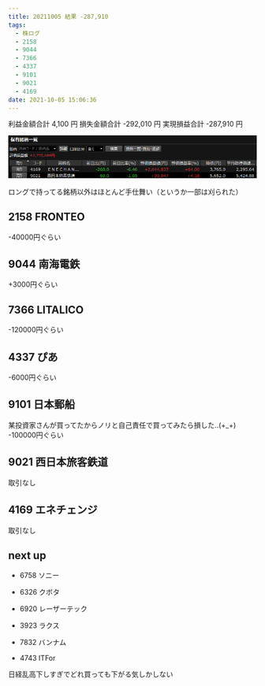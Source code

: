 ```yaml
---
title: 20211005 結果 -287,910
tags:
  - 株ログ
  - 2158
  - 9044
  - 7366
  - 4337
  - 9101
  - 9021
  - 4169
date: 2021-10-05 15:06:36
---
```


利益金額合計 4,100 円
損失金額合計 -292,010 円
実現損益合計 -287,910 円

![i](/kab/img/20211005000.png)

ロングで持ってる銘柄以外はほとんど手仕舞い（というか一部は刈られた）

## 2158 FRONTEO

-40000円ぐらい

## 9044 南海電鉄

+3000円ぐらい

## 7366 LITALICO

-120000円ぐらい

## 4337 ぴあ

-6000円ぐらい

## 9101 日本郵船

某投資家さんが買ってたからノリと自己責任で買ってみたら損した..(+_+) -100000円ぐらい

## 9021 西日本旅客鉄道

取引なし

## 4169 エネチェンジ

取引なし

## next up

- 6758 ソニー
- 6326 クボタ

- 6920 レーザーテック
- 3923 ラクス
- 7832 バンナム
- 4743 ITFor

日経乱高下しすぎでどれ買っても下がる気しかしない
